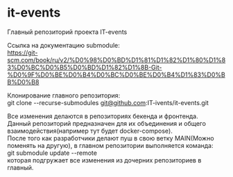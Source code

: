# it-events
Главный репозиторий проекта IT-events  

Ссылка на документацию submodule:  
https://git-scm.com/book/ru/v2/%D0%98%D0%BD%D1%81%D1%82%D1%80%D1%83%D0%BC%D0%B5%D0%BD%D1%82%D1%8B-Git-%D0%9F%D0%BE%D0%B4%D0%BC%D0%BE%D0%B4%D1%83%D0%BB%D0%B8

Клонирование главного репозитория:  
git clone --recurse-submodules git@github.com:IT-ivents/it-events.git  
  
Все изменения делаются в репозиториях бекенда и фронтенда.  
Данный репозиторий предназначен для их объединения и общего взаимодействия(например тут будет docker-compose).  
После того как разработчики делают пуш в свою ветку MAIN(Можно поменять на другую), в главном репозитории выполняется команда:  
git submodule update --remote  
которая подгружает все изменения из дочерних репозиториев в главный.
